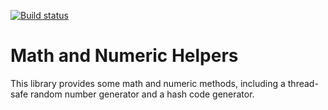 [![Build status](https://ci.appveyor.com/api/projects/status/cy79le6v05nmrph9?svg=true)](https://ci.appveyor.com/project/SurajGupta/obeautifulcode-math)

Math and Numeric Helpers
========================
This library provides some math and numeric methods, including a thread-safe random number generator and a hash code generator.